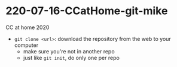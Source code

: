 # 220-07-16-CCatHome-git-mike
CC at home 2020

- `git clone <url>`: download the repository from the web to your computer
    - make sure you're not in another repo
    - just like `git init`, do only one per repo

